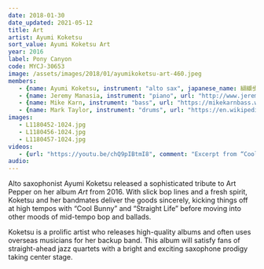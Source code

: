 ```yaml
---
date: 2018-01-30
date_updated: 2021-05-12
title: Art
artist: Ayumi Koketsu
sort_value: Ayumi Koketsu Art
year: 2016
label: Pony Canyon
code: MYCJ-30653
image: /assets/images/2018/01/ayumikoketsu-art-460.jpeg
members:
   - {name: Ayumi Koketsu, instrument: "alto sax", japanese_name: 纐纈歩美, url: "http://a-koketsu.com/"}
   - {name: Jeremy Manasia, instrument: "piano", url: "http://www.jeremymanasia.com/"}
   - {name: Mike Karn, instrument: "bass", url: "https://mikekarnbass.wordpress.com/"}
   - {name: Mark Taylor, instrument: "drums", url: "https://en.wikipedia.org/wiki/Mark_Taylor_(drummer)"}
images:
   - L1180452-1024.jpg
   - L1180456-1024.jpg
   - L1180457-1024.jpg
videos: 
   - {url: "https://youtu.be/chQ9pIBtmI8", comment: "Excerpt from “Cool Bunny”, which opens the album"}
audio:
---
```


Alto saxophonist Ayumi Koketsu released a sophisticated tribute to Art Pepper on her album *Art* from 2016. With slick bop lines and a fresh spirit, Koketsu and her bandmates deliver the goods sincerely, kicking things off at high tempos with “Cool Bunny” and “Straight Life” before moving into other moods of mid-tempo bop and ballads.


Koketsu is a prolific artist who releases high-quality albums and often uses overseas musicians for her backup band. This album will satisfy fans of straight-ahead jazz quartets with a bright and exciting saxophone prodigy taking center stage.



